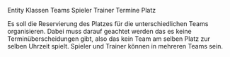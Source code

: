 Entity Klassen
Teams
Spieler
Trainer
Termine
Platz

Es soll die Reservierung des Platzes für die unterschiedlichen Teams organisieren. Dabei muss darauf geachtet werden das es keine
Terminüberscheidungen gibt, also das kein Team am selben Platz zur selben Uhrzeit spielt. Spieler und Trainer können in 
mehreren Teams sein.